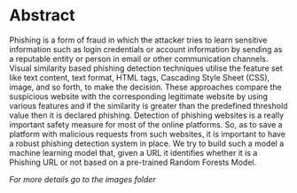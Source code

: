 # Abstract

Phishing is a form of fraud in which the attacker tries to learn sensitive information such as login credentials or account information by sending as a reputable entity or person in email or other communication channels. Visual similarity based phishing detection techniques utilise the feature set like text content, text format, HTML tags, Cascading Style Sheet (CSS), image, and so forth, to make the decision. These approaches compare the suspicious website with the corresponding legitimate website by using various features and if the similarity is greater than the predefined threshold value then it is declared phishing.
Detection of phishing websites is a really important safety measure for most of the online platforms. So, as to save a platform with malicious requests from such websites, it is important to have a robust phishing detection system in place.
We try to build such a model a machine learning model that, given a URL it identifies whether it is a Phishing URL or not based on a pre-trained Random Forests Model.


*For more details go to the images folder*
